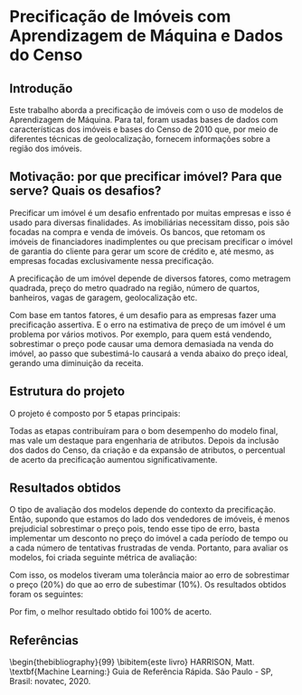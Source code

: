 # Precificação de Imóveis com Aprendizagem de Máquina e Dados do Censo

## Introdução

Este trabalho aborda a precificação de imóveis com o uso de modelos de Aprendizagem de Máquina. Para tal, foram usadas bases de dados com características dos imóveis e bases do Censo de 2010 que, por meio de diferentes técnicas de geolocalização, fornecem informações sobre a região dos imóveis.

## Motivação: por que precificar imóvel? Para que serve? Quais os desafios?

Precificar um imóvel é um desafio enfrentado por muitas empresas e isso é usado para diversas finalidades. As imobiliárias necessitam disso, pois são focadas na compra e venda de imóveis. Os bancos, que retomam os imóveis de financiadores inadimplentes ou que precisam precificar o imóvel de garantia do cliente para gerar um score de crédito e, até mesmo, as empresas focadas exclusivamente nessa precificação.

A precificação de um imóvel depende de diversos fatores, como metragem quadrada, preço do metro quadrado na região, número de quartos, banheiros, vagas de garagem, geolocalização etc.

Com base em tantos fatores, é um desafio para as empresas fazer uma precificação assertiva. E o erro na estimativa de preço de um imóvel é um problema por vários motivos. Por exemplo, para quem está vendendo, sobrestimar o preço pode causar uma demora demasiada na venda do imóvel, ao passo que subestimá-lo causará a venda abaixo do preço ideal, gerando uma diminuição da receita.

## Estrutura do projeto

O projeto é composto por 5 etapas principais:


Todas as etapas contribuíram para o bom desempenho do modelo final, mas vale um destaque para engenharia de atributos. Depois da inclusão dos dados do Censo, da criação e da expansão de atributos, o percentual de acerto da precificação aumentou significativamente.

## Resultados obtidos

O tipo de avaliação dos modelos depende do contexto da precificação. Então, supondo que estamos do lado dos vendedores de imóveis, é menos prejudicial sobrestimar o preço pois, tendo esse tipo de erro, basta implementar um desconto no preço do imóvel a cada período de tempo ou a cada número de tentativas frustradas de venda. Portanto, para avaliar os modelos, foi criada seguinte métrica de avaliação:

Com isso, os modelos tiveram uma tolerância maior ao erro de sobrestimar o preço ($20\%$) do que ao erro de subestimar ($10\%$). Os resultados obtidos foram os seguintes:

Por fim, o melhor resultado obtido foi $100\%$ de acerto.

## Referências

\begin{thebibliography}{99}
\bibitem{este livro} HARRISON, Matt. \textbf{Machine Learning:}  Guia de Referência Rápida. São Paulo - SP, Brasil: novatec, 2020.
